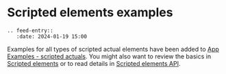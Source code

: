 # Scripted elements examples

```{eval-rst}
.. feed-entry::
   :date: 2024-01-19 15:00
```

Examples for all types of scripted actual elements have been added to <a href="https://github.com/ZEISS/zeiss-inspect-app-examples/tree/main/AppExamples#scripted_actuals--building-custom-actual-elements-with-python-code">App Examples - scripted actuals</a>. You might also want to review the basics in <a href="../howtos/scripted_elements/scripted_elements_toc.html">Scripted elements</a> or to read details in <a href="../python_api/scripted_elements_api.html">Scripted elements API</a>.
